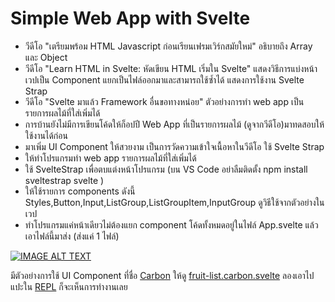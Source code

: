 # Simple Web App with Svelte
- วีดีโอ "เตรียมพร้อม HTML Javascript ก่อนเรียนเฟรมเวิร์กสมัยใหม่" อธิบายถึง Array และ Object 
- วีดีโอ "Learn HTML in Svelte: หัดเขียน HTML เริ่มใน Svelte" แสดงวิธีการแบ่งหน้าเวปเป็น Component แยกเป็นไฟล์ออกมาและสามารถใช้ซ้ำได้ แสดงการใช้งาน Svelte Strap
- วีดีโอ "Svelte มาแล้ว Framework อื่นขอทางหน่อย" ตัวอย่างการทำ web app เป็นรายการผลไม้ที่ใส่เพิ่มได้
- การบ้านยังไม่มีการเขียนโค้ดให้ก็อปปี Web App ที่เป็นรายการผลไม้ (ดูจากวีดีโอ)มาทดสอบให้ใช้งานได้ก่อน 
- มาเพิ่ม UI Component ให้สวยงาม เป็นการวัดความเข้าใจเนื้อหาในวีดีโอ ใช้ Svelte Strap
- ให้ทำโปรแกรมทำ web app รายการผลไม้ที่ใส่เพิ่มได้   
- ใช้ SvelteStrap เพื่อตบแต่งหน้าโปรแกรม (บน VS Code อย่าลืมติดตั้ง npm install sveltestrap svelte )
- ให้ใช้รายการ components ดังนี้ Styles,Button,Input,ListGroup,ListGroupItem,InputGroup ดูวิธีใช้จากตัวอย่างในเวป
- ทำโปรแกรมแค่หน้าเดียวไม่ต้องแยก component โค้ดทั้งหมดอยู่ในไฟล์ App.svelte แล้วเอาไฟล์นี้มาส่ง (ส่งแค่ 1 ไฟล์)

[![IMAGE ALT TEXT](http://img.youtube.com/vi/Lba3nQ7jNNI/0.jpg)](https://www.youtube.com/watch?v=Lba3nQ7jNNI&list=PLWMbTFbTi55ODDrafKItIGpJZl8r3XpyT&index=1 "Svelte มาแล้ว Framework อื่นขอทางหน่อย")


มีตัวอย่างการใช้ UI Component ที่ชื่อ [Carbon](https://carbon-components-svelte.onrender.com/) ให้ดู [fruit-list.carbon.svelte](./fruit-list-carbon.svelte) 
ลองเอาไปแปะใน [REPL](https://svelte.dev/repl) ก็จะเห็นการทำงานเลย
